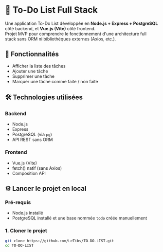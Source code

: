# 📝 To-Do List Full Stack

Une application To-Do List développée en **Node.js + Express + PostgreSQL** côté backend, et **Vue.js (Vite)** côté frontend.  
Projet MVP pour comprendre le fonctionnement d'une architecture full stack sans ORM ni bibliothèques externes (Axios, etc.).

## 🚀 Fonctionnalités

- Afficher la liste des tâches
- Ajouter une tâche
- Supprimer une tâche
- Marquer une tâche comme faite / non faite

## 🛠️ Technologies utilisées

### Backend
- Node.js
- Express
- PostgreSQL (via `pg`)
- API REST sans ORM

### Frontend
- Vue.js (Vite)
- fetch() natif (sans Axios)
- Composition API

## ⚙️ Lancer le projet en local

### Pré-requis
- Node.js installé
- PostgreSQL installé et une base nommée `todo` créée manuellement

### 1. Cloner le projet

```bash
git clone https://github.com/LeTibs/TO-DO-LIST.git
cd TO-DO-LIST
